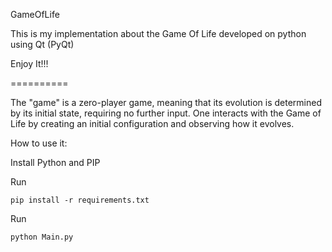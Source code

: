 GameOfLife

This is my implementation about the Game Of Life developed on python using Qt (PyQt)

Enjoy It!!!

==========

The "game" is a zero-player game, meaning that its evolution is determined by its initial state, requiring no further input. One interacts with the Game of Life by creating an initial configuration and observing how it evolves.

How to use it:

Install Python and PIP

Run 
```
pip install -r requirements.txt
```

Run
```
python Main.py
```